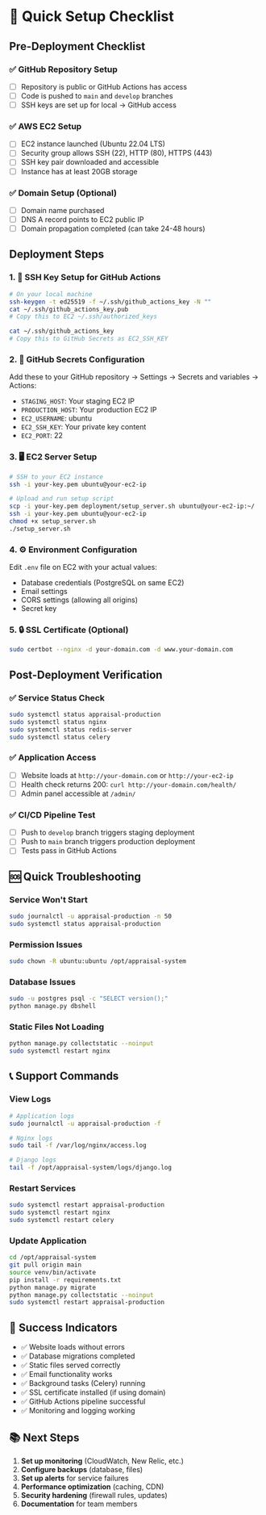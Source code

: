 # 🚀 Quick Setup Checklist

## Pre-Deployment Checklist

### ✅ GitHub Repository Setup

- [ ] Repository is public or GitHub Actions has access
- [ ] Code is pushed to `main` and `develop` branches
- [ ] SSH keys are set up for local → GitHub access

### ✅ AWS EC2 Setup

- [ ] EC2 instance launched (Ubuntu 22.04 LTS)
- [ ] Security group allows SSH (22), HTTP (80), HTTPS (443)
- [ ] SSH key pair downloaded and accessible
- [ ] Instance has at least 20GB storage

### ✅ Domain Setup (Optional)

- [ ] Domain name purchased
- [ ] DNS A record points to EC2 public IP
- [ ] Domain propagation completed (can take 24-48 hours)

## Deployment Steps

### 1. 🔑 SSH Key Setup for GitHub Actions

```bash
# On your local machine
ssh-keygen -t ed25519 -f ~/.ssh/github_actions_key -N ""
cat ~/.ssh/github_actions_key.pub
# Copy this to EC2 ~/.ssh/authorized_keys

cat ~/.ssh/github_actions_key
# Copy this to GitHub Secrets as EC2_SSH_KEY
```

### 2. 📝 GitHub Secrets Configuration

Add these to your GitHub repository → Settings → Secrets and variables → Actions:

- `STAGING_HOST`: Your staging EC2 IP
- `PRODUCTION_HOST`: Your production EC2 IP
- `EC2_USERNAME`: ubuntu
- `EC2_SSH_KEY`: Your private key content
- `EC2_PORT`: 22

### 3. 🖥️ EC2 Server Setup

```bash
# SSH to your EC2 instance
ssh -i your-key.pem ubuntu@your-ec2-ip

# Upload and run setup script
scp -i your-key.pem deployment/setup_server.sh ubuntu@your-ec2-ip:~/
ssh -i your-key.pem ubuntu@your-ec2-ip
chmod +x setup_server.sh
./setup_server.sh
```

### 4. ⚙️ Environment Configuration

Edit `.env` file on EC2 with your actual values:

- Database credentials (PostgreSQL on same EC2)
- Email settings
- CORS settings (allowing all origins)
- Secret key

### 5. 🔒 SSL Certificate (Optional)

```bash
sudo certbot --nginx -d your-domain.com -d www.your-domain.com
```

## Post-Deployment Verification

### ✅ Service Status Check

```bash
sudo systemctl status appraisal-production
sudo systemctl status nginx
sudo systemctl status redis-server
sudo systemctl status celery
```

### ✅ Application Access

- [ ] Website loads at `http://your-domain.com` or `http://your-ec2-ip`
- [ ] Health check returns 200: `curl http://your-domain.com/health/`
- [ ] Admin panel accessible at `/admin/`

### ✅ CI/CD Pipeline Test

- [ ] Push to `develop` branch triggers staging deployment
- [ ] Push to `main` branch triggers production deployment
- [ ] Tests pass in GitHub Actions

## 🆘 Quick Troubleshooting

### Service Won't Start

```bash
sudo journalctl -u appraisal-production -n 50
sudo systemctl status appraisal-production
```

### Permission Issues

```bash
sudo chown -R ubuntu:ubuntu /opt/appraisal-system
```

### Database Issues

```bash
sudo -u postgres psql -c "SELECT version();"
python manage.py dbshell
```

### Static Files Not Loading

```bash
python manage.py collectstatic --noinput
sudo systemctl restart nginx
```

## 📞 Support Commands

### View Logs

```bash
# Application logs
sudo journalctl -u appraisal-production -f

# Nginx logs
sudo tail -f /var/log/nginx/access.log

# Django logs
tail -f /opt/appraisal-system/logs/django.log
```

### Restart Services

```bash
sudo systemctl restart appraisal-production
sudo systemctl restart nginx
sudo systemctl restart celery
```

### Update Application

```bash
cd /opt/appraisal-system
git pull origin main
source venv/bin/activate
pip install -r requirements.txt
python manage.py migrate
python manage.py collectstatic --noinput
sudo systemctl restart appraisal-production
```

## 🎯 Success Indicators

- ✅ Website loads without errors
- ✅ Database migrations completed
- ✅ Static files served correctly
- ✅ Email functionality works
- ✅ Background tasks (Celery) running
- ✅ SSL certificate installed (if using domain)
- ✅ GitHub Actions pipeline successful
- ✅ Monitoring and logging working

## 📚 Next Steps

1. **Set up monitoring** (CloudWatch, New Relic, etc.)
2. **Configure backups** (database, files)
3. **Set up alerts** for service failures
4. **Performance optimization** (caching, CDN)
5. **Security hardening** (firewall rules, updates)
6. **Documentation** for team members
